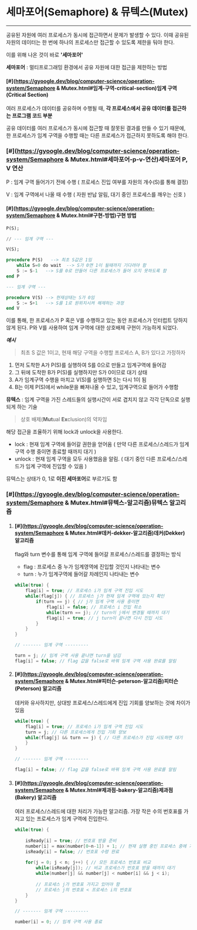 # 세마포어(Semaphore) & 뮤텍스(Mutex)

------



공유된 자원에 여러 프로세스가 동시에 접근하면서 문제가 발생할 수 있다. 이때 공유된 자원의 데이터는 한 번에 하나의 프로세스만 접근할 수 있도록 제한을 둬야 한다.

이를 위해 나온 것이 바로 **'세마포어'**

**세마포어** : 멀티프로그래밍 환경에서 공유 자원에 대한 접근을 제한하는 방법



#### [#](https://gyoogle.dev/blog/computer-science/operation-system/Semaphore & Mutex.html#임계-구역-critical-section)임계 구역(Critical Section)

여러 프로세스가 데이터를 공유하며 수행될 때, **각 프로세스에서 공유 데이터를 접근하는 프로그램 코드 부분**

공유 데이터를 여러 프로세스가 동시에 접근할 때 잘못된 결과를 만들 수 있기 때문에, 한 프로세스가 임계 구역을 수행할 때는 다른 프로세스가 접근하지 못하도록 해야 한다.



### [#](https://gyoogle.dev/blog/computer-science/operation-system/Semaphore & Mutex.html#세마포어-p-v-연산)세마포어 P, V 연산

P : 임계 구역 들어가기 전에 수행 ( 프로세스 진입 여부를 자원의 개수(S)를 통해 결정)

V : 임계 구역에서 나올 때 수행 ( 자원 반납 알림, 대기 중인 프로세스를 깨우는 신호 )



#### [#](https://gyoogle.dev/blog/computer-science/operation-system/Semaphore & Mutex.html#구현-방법)구현 방법

```sql
P(S);

// --- 임계 구역 ---

V(S);
```



```sql
procedure P(S)   --> 최초 S값은 1임
    while S=0 do wait  --> S가 0면 1이 될때까지 기다려야 함
    S := S-1   --> S를 0로 만들어 다른 프로세스가 들어 오지 못하도록 함
end P

--- 임계 구역 ---

procedure V(S) --> 현재상태는 S가 0임
    S := S+1   --> S를 1로 원위치시켜 해제하는 과정
end V
```

이를 통해, 한 프로세스가 P 혹은 V를 수행하고 있는 동안 프로세스가 인터럽트 당하지 않게 된다. P와 V를 사용하여 임계 구역에 대한 상호배제 구현이 가능하게 되었다.



***예시***

> 최초 S 값은 1이고, 현재 해당 구역을 수행할 프로세스 A, B가 있다고 가정하자

1. 먼저 도착한 A가 P(S)를 실행하여 S를 0으로 만들고 임계구역에 들어감
2. 그 뒤에 도착한 B가 P(S)를 실행하지만 S가 0이므로 대기 상태
3. A가 임계구역 수행을 마치고 V(S)를 실행하면 S는 다시 1이 됨
4. B는 이제 P(S)에서 while문을 빠져나올 수 있고, 임계구역으로 들어가 수행함





**뮤텍스** : 임계 구역을 가진 스레드들의 실행시간이 서로 겹치지 않고 각각 단독으로 실행되게 하는 기술

> 상호 배제(**Mut**ual **Ex**clusion)의 약자임

해당 접근을 조율하기 위해 lock과 unlock을 사용한다.

- lock : 현재 임계 구역에 들어갈 권한을 얻어옴 ( 만약 다른 프로세스/스레드가 임계 구역 수행 중이면 종료할 때까지 대기 )
- unlock : 현재 임계 구역을 모두 사용했음을 알림. ( 대기 중인 다른 프로세스/스레드가 임계 구역에 진입할 수 있음 )



뮤텍스는 상태가 0, 1로 **이진 세마포어**로 부르기도 함



### [#](https://gyoogle.dev/blog/computer-science/operation-system/Semaphore & Mutex.html#뮤텍스-알고리즘)뮤텍스 알고리즘

1. #### [#](https://gyoogle.dev/blog/computer-science/operation-system/Semaphore & Mutex.html#데커-dekker-알고리즘)데커(Dekker) 알고리즘

   flag와 turn 변수를 통해 임계 구역에 들어갈 프로세스/스레드를 결정하는 방식

   - flag : 프로세스 중 누가 임계영역에 진입할 것인지 나타내는 변수
   - turn : 누가 임계구역에 들어갈 차례인지 나타내는 변수

   ```cpp
   while(true) {
       flag[i] = true; // 프로세스 i가 임계 구역 진입 시도
       while(flag[j]) { // 프로세스 j가 현재 임계 구역에 있는지 확인
           if(turn == j) { // j가 임계 구역 사용 중이면
               flag[i] = false; // 프로세스 i 진입 취소
               while(turn == j); // turn이 j에서 변경될 때까지 대기
               flag[i] = true; // j turn이 끝나면 다시 진입 시도
           }
       }
   }
   
   // ------- 임계 구역 ---------
   
   turn = j; // 임계 구역 사용 끝나면 turn을 넘김
   flag[i] = false; // flag 값을 false로 바꿔 임계 구역 사용 완료를 알림
   ```

2. #### [#](https://gyoogle.dev/blog/computer-science/operation-system/Semaphore & Mutex.html#피터슨-peterson-알고리즘)피터슨(Peterson) 알고리즘

   데커와 유사하지만, 상대방 프로세스/스레드에게 진입 기회를 양보하는 것에 차이가 있음

   ```cpp
   while(true) {
       flag[i] = true; // 프로세스 i가 임계 구역 진입 시도
       turn = j; // 다른 프로세스에게 진입 기회 양보
       while(flag[j] && turn == j) { // 다른 프로세스가 진입 시도하면 대기
       }
   }
   
   // ------- 임계 구역 ---------
   
   flag[i] = false; // flag 값을 false로 바꿔 임계 구역 사용 완료를 알림
   ```

3. #### [#](https://gyoogle.dev/blog/computer-science/operation-system/Semaphore & Mutex.html#제과점-bakery-알고리즘)제과점(Bakery) 알고리즘

   여러 프로세스/스레드에 대한 처리가 가능한 알고리즘. 가장 작은 수의 번호표를 가지고 있는 프로세스가 임계 구역에 진입한다.

   ```cpp
   while(true) {
       
       isReady[i] = true; // 번호표 받을 준비
       number[i] = max(number[0~n-1]) + 1; // 현재 실행 중인 프로세스 중에 가장 큰 번호 배정 
       isReady[i] = false; // 번호표 수령 완료
       
       for(j = 0; j < n; j++) { // 모든 프로세스 번호표 비교
           while(isReady[j]); // 비교 프로세스가 번호표 받을 때까지 대기
           while(number[j] && number[j] < number[i] && j < i);
           
           // 프로세스 j가 번호표 가지고 있어야 함
           // 프로세스 j의 번호표 < 프로세스 i의 번호표
       }
   }
   
   // ------- 임계 구역 ---------
   
   number[i] = 0; // 임계 구역 사용 종료
   ```